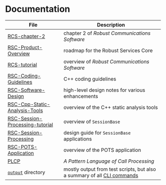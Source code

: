# Documentation

File | Description
---- | -----------
[RCS-chapter-2](/docs/RCS-chapter-2.pdf) | chapter 2 of *Robust Communications Software*
[RSC-Product-Overview](/docs/RSC-Product-Overview.pdf) | roadmap for the Robust Services Core
[RCS-tutorial](/docs/RCS-tutorial.pdf) | overview of *Robust Communications Software*
[RSC-Coding-Guidelines](/docs/RSC-Coding-Guidelines.md) | C++ coding guidelines
[RSC-Software-Design](/docs/RSC-Software-Design.pdf) | high-level design notes for various enhancements
[RSC-Cpp-Static-Analysis-Tools](/docs/RSC-Cpp-Static-Analysis-Tools.md) | overview of the C++ static analysis tools
[RSC-Session-Processing-tutorial](/docs/RSC-Session-Processing-tutorial.pdf) | overview of `SessionBase`
[RSC-Session-Processing](/docs/RSC-Session-Processing.pdf) | design guide for `SessionBase` applications
[RSC-POTS-Application](/docs/RSC-POTS-Application.md) | overview of the POTS application
[PLCP](/docs/PLCP.pdf) | *A Pattern Language of Call Processing*
[`output`](/docs/output) directory | mostly output from test scripts, but also a summary of all [CLI commands](/docs/output/help.cli.txt)
